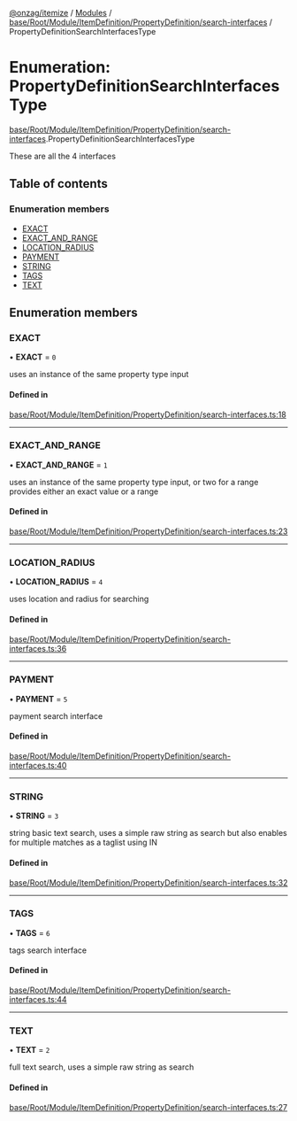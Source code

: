 [@onzag/itemize](../README.md) / [Modules](../modules.md) / [base/Root/Module/ItemDefinition/PropertyDefinition/search-interfaces](../modules/base_Root_Module_ItemDefinition_PropertyDefinition_search_interfaces.md) / PropertyDefinitionSearchInterfacesType

# Enumeration: PropertyDefinitionSearchInterfacesType

[base/Root/Module/ItemDefinition/PropertyDefinition/search-interfaces](../modules/base_Root_Module_ItemDefinition_PropertyDefinition_search_interfaces.md).PropertyDefinitionSearchInterfacesType

These are all the 4 interfaces

## Table of contents

### Enumeration members

- [EXACT](base_Root_Module_ItemDefinition_PropertyDefinition_search_interfaces.PropertyDefinitionSearchInterfacesType.md#exact)
- [EXACT\_AND\_RANGE](base_Root_Module_ItemDefinition_PropertyDefinition_search_interfaces.PropertyDefinitionSearchInterfacesType.md#exact_and_range)
- [LOCATION\_RADIUS](base_Root_Module_ItemDefinition_PropertyDefinition_search_interfaces.PropertyDefinitionSearchInterfacesType.md#location_radius)
- [PAYMENT](base_Root_Module_ItemDefinition_PropertyDefinition_search_interfaces.PropertyDefinitionSearchInterfacesType.md#payment)
- [STRING](base_Root_Module_ItemDefinition_PropertyDefinition_search_interfaces.PropertyDefinitionSearchInterfacesType.md#string)
- [TAGS](base_Root_Module_ItemDefinition_PropertyDefinition_search_interfaces.PropertyDefinitionSearchInterfacesType.md#tags)
- [TEXT](base_Root_Module_ItemDefinition_PropertyDefinition_search_interfaces.PropertyDefinitionSearchInterfacesType.md#text)

## Enumeration members

### EXACT

• **EXACT** = `0`

uses an instance of the same property type input

#### Defined in

[base/Root/Module/ItemDefinition/PropertyDefinition/search-interfaces.ts:18](https://github.com/onzag/itemize/blob/5c2808d3/base/Root/Module/ItemDefinition/PropertyDefinition/search-interfaces.ts#L18)

___

### EXACT\_AND\_RANGE

• **EXACT\_AND\_RANGE** = `1`

uses an instance of the same property type input, or two for a range
provides either an exact value or a range

#### Defined in

[base/Root/Module/ItemDefinition/PropertyDefinition/search-interfaces.ts:23](https://github.com/onzag/itemize/blob/5c2808d3/base/Root/Module/ItemDefinition/PropertyDefinition/search-interfaces.ts#L23)

___

### LOCATION\_RADIUS

• **LOCATION\_RADIUS** = `4`

uses location and radius for searching

#### Defined in

[base/Root/Module/ItemDefinition/PropertyDefinition/search-interfaces.ts:36](https://github.com/onzag/itemize/blob/5c2808d3/base/Root/Module/ItemDefinition/PropertyDefinition/search-interfaces.ts#L36)

___

### PAYMENT

• **PAYMENT** = `5`

payment search interface

#### Defined in

[base/Root/Module/ItemDefinition/PropertyDefinition/search-interfaces.ts:40](https://github.com/onzag/itemize/blob/5c2808d3/base/Root/Module/ItemDefinition/PropertyDefinition/search-interfaces.ts#L40)

___

### STRING

• **STRING** = `3`

string basic text search, uses a simple raw string as search but also enables
for multiple matches as a taglist using IN

#### Defined in

[base/Root/Module/ItemDefinition/PropertyDefinition/search-interfaces.ts:32](https://github.com/onzag/itemize/blob/5c2808d3/base/Root/Module/ItemDefinition/PropertyDefinition/search-interfaces.ts#L32)

___

### TAGS

• **TAGS** = `6`

tags search interface

#### Defined in

[base/Root/Module/ItemDefinition/PropertyDefinition/search-interfaces.ts:44](https://github.com/onzag/itemize/blob/5c2808d3/base/Root/Module/ItemDefinition/PropertyDefinition/search-interfaces.ts#L44)

___

### TEXT

• **TEXT** = `2`

full text search, uses a simple raw string as search

#### Defined in

[base/Root/Module/ItemDefinition/PropertyDefinition/search-interfaces.ts:27](https://github.com/onzag/itemize/blob/5c2808d3/base/Root/Module/ItemDefinition/PropertyDefinition/search-interfaces.ts#L27)
